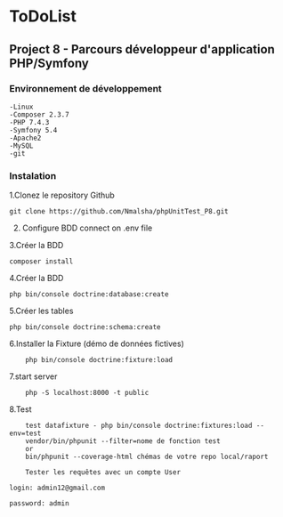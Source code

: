 # ToDoList

## Project 8 - Parcours développeur d'application PHP/Symfony

### Environnement de développement

    -Linux
    -Composer 2.3.7
    -PHP 7.4.3
    -Symfony 5.4
    -Apache2
    -MySQL
    -git

### Instalation

1.Clonez le repository Github

    git clone https://github.com/Nmalsha/phpUnitTest_P8.git

2. Configure BDD connect on .env file

3.Créer la BDD

    composer install

4.Créer la BDD

    php bin/console doctrine:database:create

5.Créer les tables

    php bin/console doctrine:schema:create

6.Installer la Fixture (démo de données fictives)

        php bin/console doctrine:fixture:load

7.start server

        php -S localhost:8000 -t public

8.Test

        test datafixture - php bin/console doctrine:fixtures:load --env=test
        vendor/bin/phpunit --filter=nome de fonction test
        or
        bin/phpunit --coverage-html chémas de votre repo local/raport

        Tester les requêtes avec un compte User

    login: admin12@gmail.com

    password: admin
